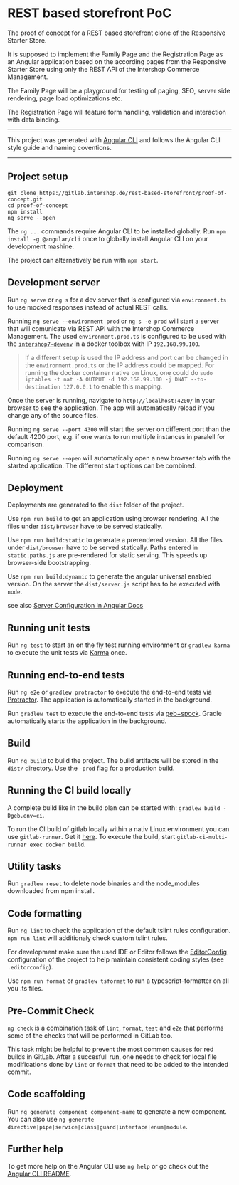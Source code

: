 # REST based storefront PoC

The proof of concept for a REST based storefront clone of the Responsive Starter Store.

It is supposed to implement the Family Page and the Registration Page as an Angular application based on the according pages from the Responsive Starter Store using only the REST API of the Intershop Commerce Management.

The Family Page will be a playground for testing of paging, SEO, server side rendering, page load optimizations etc.

The Registration Page will feature form handling, validation and interaction with data binding.

---

This project was generated with [Angular CLI](https://github.com/angular/angular-cli) and follows the Angular CLI style guide and naming coventions.

---

## Project setup

```
git clone https://gitlab.intershop.de/rest-based-storefront/proof-of-concept.git
cd proof-of-concept
npm install
ng serve --open
```
The `ng ...` commands require Angular CLI to be installed globally. Run `npm install -g @angular/cli` once to globally install Angular CLI on your development mashine.

The project can alternatively be run with `npm start`.

## Development server

Run `ng serve` or `ng s` for a dev server that is configured via `environment.ts` to use mocked responses instead of actual REST calls.

Running `ng serve --environment prod` or `ng s -e prod` will start a server that will comunicate via REST API with the Intershop Commerce Management. The used `environment.prod.ts` is configured to be used with the [`intershop7-devenv`](https://gitlab.intershop.de/rest-based-storefront/intershop7-devenv) in a docker toolbox with IP `192.168.99.100`. 

>If a different setup is used the IP address and port can be changed in the `environment.prod.ts` or the IP address could be mapped. For running the docker container native on Linux, one could do `sudo iptables -t nat -A OUTPUT -d 192.168.99.100 -j DNAT --to-destination 127.0.0.1` to enable this mapping.

Once the server is running, navigate to `http://localhost:4200/` in your browser to see the application. The app will automatically reload if you change any of the source files.

Running `ng serve --port 4300` will start the server on different port than the default 4200 port, e.g. if one wants to run multiple instances in paralell for comparison.

Running `ng serve --open` will automatically open a new browser tab with the started application. The different start options can be combined.

## Deployment

Deployments are generated to the `dist` folder of the project.

Use `npm run build` to get an application using browser rendering. All the files under `dist/browser` have to be served statically.

Use `npm run build:static` to generate a prerendered version. All the files under `dist/browser` have to be served statically. Paths entered in `static.paths.js` are pre-rendered for static serving. This speeds up browser-side bootstrapping.

Use `npm run build:dynamic` to generate the angular universal enabled version. On the server the `dist/server.js` script has to be executed with `node`.

see also [Server Configuration in Angular Docs](https://angular.io/guide/deployment#server-configuration)

## Running unit tests

Run `ng test` to start an on the fly test running environment or `gradlew karma` to execute the unit tests via [Karma](https://karma-runner.github.io) once.

## Running end-to-end tests

Run `ng e2e` or `gradlew protractor` to execute the end-to-end tests via [Protractor](http://www.protractortest.org/).
The application is automatically started in the background.

Run `gradlew test` to execute the end-to-end tests via [geb+spock](http://www.gebish.org/).
Gradle automatically starts the application in the background.

## Build

Run `ng build` to build the project. The build artifacts will be stored in the `dist/` directory. Use the `-prod` flag for a production build.

## Running the CI build locally

A complete build like in the build plan can be started with:
`gradlew build -Dgeb.env=ci`.

To run the CI build of gitlab locally within a nativ Linux environment you can use `gitlab-runner`. Get it [here](https://gitlab.com/gitlab-org/gitlab-ci-multi-runner/blob/master/docs/install/bleeding-edge.md). To execute the build, start `gitlab-ci-multi-runner exec docker build`.

## Utility tasks

Run `gradlew reset` to delete node binaries and the node_modules downloaded from npm install.

## Code formatting

Run `ng lint` to check the application of the default tslint rules configuration. `npm run lint` will additionaly check custom tslint rules.

For development make sure the used IDE or Editor follows the [EditorConfig](http://editorconfig.org/) configuration of the project to help maintain consistent coding styles (see `.editorconfig`).

Use `npm run format` or `gradlew tsformat` to run a typescript-formatter on all you .ts files.

## Pre-Commit Check

`ng check` is a combination task of `lint`, `format`, `test` and `e2e` that performs some of the checks that will be performed in GitLab too. 

This task might be helpful to prevent the most common causes for red builds in GitLab. After a succesfull run, one needs to check for local file modifications done by `lint` or `format` that need to be added to the intended commit.

## Code scaffolding

Run `ng generate component component-name` to generate a new component. You can also use `ng generate directive|pipe|service|class|guard|interface|enum|module`.

## Further help

To get more help on the Angular CLI use `ng help` or go check out the [Angular CLI README](https://github.com/angular/angular-cli/blob/master/README.md).
